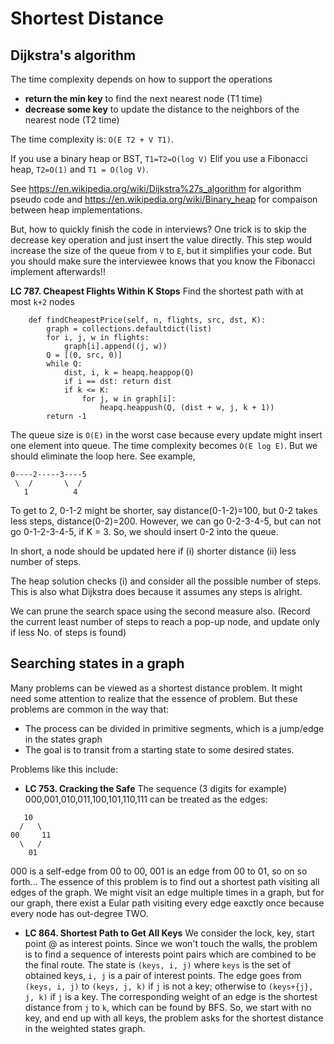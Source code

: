 # Shortest Distance

## Dijkstra's algorithm

The time complexity depends on how to support the operations
* **return the min key** to find the next nearest node (T1 time)
* **decrease some key** to update the distance to the neighbors of the nearest node (T2 time)

The time complexity is: `O(E T2 + V T1)`.

If you use a binary heap or BST, `T1=T2=O(log V)`
Elif you use a Fibonacci heap, `T2=O(1)` and `T1 = O(log V)`.


See <https://en.wikipedia.org/wiki/Dijkstra%27s_algorithm> for algorithm pseudo code 
and <https://en.wikipedia.org/wiki/Binary_heap> for compaison between heap implementations.

But, how to quickly finish the code in interviews? One trick is to skip the decrease key operation and just insert the value directly.
This step would increase the size of the queue from `V` to `E`, but it simplifies your code. But you should make sure the interviewee knows that you know the Fibonacci implement afterwards!!

**LC 787. Cheapest Flights Within K Stops**  Find the shortest path with at most `k+2` nodes

```
    def findCheapestPrice(self, n, flights, src, dst, K):
        graph = collections.defaultdict(list)
        for i, j, w in flights:
            graph[i].append((j, w))
        Q = [(0, src, 0)]
        while Q:
            dist, i, k = heapq.heappop(Q)
            if i == dst: return dist
            if k <= K:
                for j, w in graph[i]:
                    heapq.heappush(Q, (dist + w, j, k + 1))
        return -1
```

The queue size is `O(E)` in the worst case because every update might insert one element into queue. The time complexity becomes `O(E log E)`. But we should eliminate the loop here. See example,

```
0----2-----3----5
 \  /       \  / 
   1          4
```
To get to 2, 0-1-2 might be shorter, say distance(0-1-2)=100, but 0-2 takes less steps, distance(0-2)=200.
However, we can go 0-2-3-4-5, but can not go 0-1-2-3-4-5, if K = 3. 
So, we should insert 0-2 into the queue.

In short, a node should be updated here if (i) shorter distance (ii) less number of steps.

The heap solution checks (i) and consider all the possible number of steps. This is also what Dijkstra does because it assumes any steps is alright. 

We can prune the search space using the second measure also. (Record the current least number of steps to reach a pop-up node, and update only if less No. of steps is found)

## Searching states in a graph

Many problems can be viewed as a shortest distance problem. It might need some attention to realize that the essence of problem. But these problems are common in the way that:
* The process can be divided in primitive segments, which is a jump/edge in the states graph
* The goal is to transit from a starting state to some desired states.

Problems like this include:

* **LC 753. Cracking the Safe** The sequence (3 digits for example) 000,001,010,011,100,101,110,111
can be treated as the edges:
```
   10
  /   \
00     11
  \   /
    01
```
000 is a self-edge from 00 to 00, 001 is an edge from 00 to 01, so on so forth...
The essence of this problem is to find out a shortest path visiting all edges of the graph. We might visit an edge multiple times in a graph, but for our graph, there exist a Eular path visiting every edge eaxctly once because every node has out-degree TWO.

* **LC 864. Shortest Path to Get All Keys**
We consider the lock, key, start point @ as interest points. Since we won't touch the walls, the problem is to find a sequence of interests point pairs which are combined to be the final route. The state is `(keys, i, j)` where `keys` is the set of obtained keys, `i, j` is a pair of interest points. The edge goes from `(keys, i, j)` to `(keys, j, k)` if `j` is not a key; otherwise to `(keys+{j}, j, k)` if `j` is a key. The corresponding weight of an edge is the shortest distance from `j` to `k`, which can be found by BFS. So, we start with no key, and end up with all keys, the problem asks for the shortest distance in the weighted states graph.





